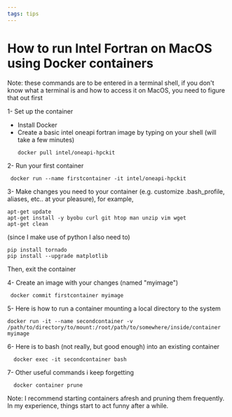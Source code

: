 ```yaml
---
tags: tips
---
```


# How to run Intel Fortran on MacOS using Docker containers

Note: these commands are to be entered in a terminal shell, if you don't know what a terminal is and how to access it on MacOS, you need to figure that out first

1- Set up the container

  - Install Docker
  - Create a basic intel oneapi fortran image by typing on your shell (will take a few minutes)
    ```
    docker pull intel/oneapi-hpckit 
    ```
    
2- Run your first container
     
     docker run --name firstcontainer -it intel/oneapi-hpckit 
     
3- Make changes you need to your container (e.g. customize .bash_profile, aliases, etc.. at your pleasure), for example,

    apt-get update
    apt-get install -y byobu curl git htop man unzip vim wget
    apt-get clean     

(since I make use of python I also need to)

    pip install tornado
    pip install --upgrade matplotlib  
    
Then, exit the container
    
4- Create an image with your changes (named "myimage")

     docker commit firstcontainer myimage

5- Here is how to run a container mounting a local directory to the system

    docker run -it --name secondcontainer -v /path/to/directory/to/mount:/root/path/to/somewhere/inside/container myimage  

6- Here is to bash (not really, but good enough) into an existing container

      docker exec -it secondcontainer bash

7- Other useful commands i keep forgetting

      docker container prune

Note: I recommend starting containers afresh and pruning them frequently. In my experience, things start to act funny after a while. 
